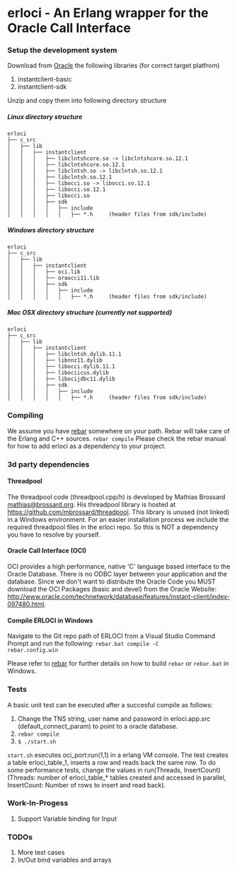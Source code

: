 # erloci - An Erlang wrapper for the Oracle Call Interface

### Setup the development system
Download from [Oracle](http://www.oracle.com/technetwork/database/features/instant-client/index-097480.html) the following libraries (for correct target platfrom)
1. instantclient-basic
2. instantclient-sdk

Unzip and copy them into following directory structure
##### Linux directory structure
```
erloci
├── c_src
│   ├── lib
│   │   ├── instantclient
│   │   │   ├── libclntshcore.so -> libclntshcore.so.12.1
│   │   │   ├── libclntshcore.so.12.1
│   │   │   ├── libclntsh.so -> libclntsh.so.12.1
│   │   │   ├── libclntsh.so.12.1
│   │   │   ├── libocci.so -> libocci.so.12.1
│   │   │   ├── libocci.so.12.1
│   │   │   ├── libocci.so
│   │   │   ├── sdk
│   │   │   │   ├── include
│   │   │   │   │   ├── *.h     (header files from sdk/include)
```

##### Windows directory structure
```
erloci
├── c_src
│   ├── lib
│   │   ├── instantclient
│   │   │   ├── oci.lib
│   │   │   ├── oraocci11.lib
│   │   │   ├── sdk
│   │   │   │   ├── include
│   │   │   │   │   ├── *.h     (header files from sdk/include)
```

##### Mac OSX directory structure (currently not supported)
```
erloci
├── c_src
│   ├── lib
│   │   ├── instantclient
│   │   │   ├── libclntsh.dylib.11.1
│   │   │   ├── libnnz11.dylib
│   │   │   ├── libocci.dylib.11.1
│   │   │   ├── libociicus.dylib
│   │   │   ├── libocijdbc11.dylib
│   │   │   ├── sdk
│   │   │   │   ├── include
│   │   │   │   │   ├── *.h     (header files from sdk/include)
```


### Compiling
We assume you have [rebar](https://github.com/basho/rebar) somewhere on your path. Rebar will take care of the Erlang and C++ sources.
<code>rebar compile</code>
Please check the rebar manual for how to add erloci as a dependency to your project.

### 3d party dependencies
#### Threadpool 
The threadpool code (threadpool.cpp/h) is developed by Mathias Brossard mathias@brossard.org. His threadpool library is hosted at https://github.com/mbrossard/threadpool.
This library is unused (not linked) in a Windows environment. For an easier installation process we include the required threadpool files in the erloci repo. So this is NOT a dependency you have to resolve by yourself.

#### Oracle Call Interface (OCI)
OCI provides a high performance, native 'C' language based interface to the Oracle Database. There is no ODBC layer between your application and the database. Since we don't want to distribute the Oracle Code you MUST download the OCI Packages (basic and devel) from the Oracle Website: http://www.oracle.com/technetwork/database/features/instant-client/index-097480.html.

#### Compile ERLOCI in Windows
Navigate to the Git repo path of ERLOCI from a Visual Studio Command Prompt and run the following:
<code>rebar.bat compile -C rebar.config.win</code>

Please refer to [rebar](https://github.com/basho/rebar) for further details on how to build <code>rebar</code> or <code>rebar.bat</code> in Windows.

### Tests
A basic unit test can be executed after a succesful compile as follows:

1. Change the TNS string, user name and password in erloci.app.src (default_connect_param) to point to a oracle database.
2. <code>rebar compile</code>
3. <code>$ ./start.sh</code>

<code>start.sh</code> esecutes oci_port:run(1,1) in a erlang VM console. The test creates a table erloci_table_1, inserts a row and reads back the same row.
To do some performance tests, change the values in run(Threads, InsertCount) (Threads: number of erloci_table_* tables created and accessed in parallel, InsertCount: Number of rows to insert and read back).

### Work-In-Progess
1. Support Variable binding for Input

### TODOs
1. More test cases
2. In/Out bind variables and arrays
